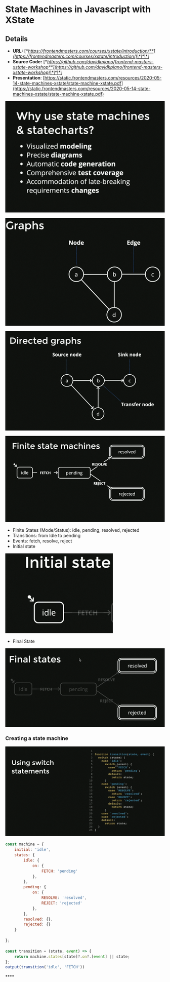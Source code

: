 # State Machines in Javascript with XState

## Details

* **URL:** [**https://frontendmasters.com/courses/xstate/introduction/**](https://frontendmasters.com/courses/xstate/introduction/)\*\*\*\*
* **Source Code:** [**https://github.com/davidkpiano/frontend-masters-xstate-workshop**](https://github.com/davidkpiano/frontend-masters-xstate-workshop)\*\*\*\*
* **Presentation**: [https://static.frontendmasters.com/resources/2020-05-14-state-machines-xstate/state-machine-xstate.pdf](https://static.frontendmasters.com/resources/2020-05-14-state-machines-xstate/state-machine-xstate.pdf)



![](../.gitbook/assets/image%20%28212%29.png)



![](../.gitbook/assets/image%20%28214%29.png)

![](../.gitbook/assets/image%20%28219%29.png)

![](../.gitbook/assets/image%20%28215%29.png)

* Finite States \(Mode/Status\): idle, pending, resolved, rejected
* Transitions: from Idle to pending
* Events: fetch, resolve, reject
* Initial state 

![](../.gitbook/assets/image%20%28222%29.png)

* Final State 

![](../.gitbook/assets/image%20%28210%29.png)

### Creating a state machine

![](../.gitbook/assets/image%20%28206%29.png)

```javascript
const machine = {
    initial: 'idle',
    states: {
        idle: {
            on: {
                FETCH: 'pending'
            },
        },
        pending: {
            on: {
                RESOLVE: 'resolved',
                REJECT: 'rejected'
            },
        },
        resolved: {},
        rejected: {}
    }

};

const transition = (state, event) => {
    return machine.states[state]?.on?.[event] || state;
};
output(transition('idle', 'FETCH'))
```







\*\*\*\*

